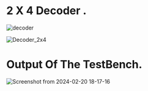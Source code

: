 # 2 X 4 Decoder .

![decoder](https://github.com/Ashimkarrki/EmbeddedHW/assets/52632464/a4b4b236-00ad-48d0-953f-7b129f3c2746)

![Decoder_2x4](https://github.com/Ashimkarrki/EmbeddedHW/assets/52632464/a3d96506-f091-4fec-a030-238b3dc685f8)


# Output Of The TestBench.

![Screenshot from 2024-02-20 18-17-16](https://github.com/Ashimkarrki/EmbeddedHW/assets/52632464/3730ee9d-b587-4ecf-ad10-039fd6c9d836)
